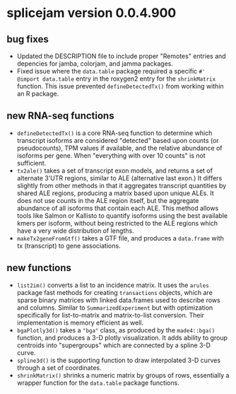 # splicejam version 0.0.4.900

## bug fixes

* Updated the DESCRIPTION file to include proper "Remotes" entries
and depencies for jamba, colorjam, and jamma packages.
* Fixed issue where the `data.table` package required a specific
`#' @import data.table` entry in the roxygen2 entry for the
`shrinkMatrix` function. This issue prevented `defineDetectedTx()`
from working within an R package.

## new RNA-seq functions

* `defineDetectedTx()` is a core RNA-seq function to determine
which transcript isoforms are considered "detected" based upon
counts (or pseudocounts), TPM values if available, and the
relative abundance of isoforms per gene. When "everything with
over 10 counts" is not sufficient.
* `tx2ale()` takes a set of transcript exon models, and returns
a set of alternate 3'UTR regions, similar to ALE (alternative
last exon.) It differs slightly from other methods in that it
aggregates transcript quantities by shared ALE regions,
producing a matrix based upon unique ALEs. It does not use
counts in the ALE region itself, but the aggregate abundance
of all isoforms that contain each ALE. This method allows
tools like Salmon or Kallisto to quantify isoforms using the
best available kmers per isoform, without being restricted
to the ALE regions which have a very wide distribution of
lengths.
* `makeTx2geneFromGtf()` takes a GTF file, and produces a
`data.frame` with tx (transcript) to gene associations.

## new functions

* `list2im()` converts a list to an incidence matrix. It uses
the `arules` package fast methods for creating
`transactions` objects, which are sparse binary matrices with
linked data.frames used to describe rows and columns. Similar
to `SummarizedExperiment` but with optimization specifically for
list-to-matrix and matrix-to-list conversion. Their implementation
is memory efficient as well.
* `bgaPlotly3d()` takes a `"bga"` class, as produced by the
`made4::bga()` function, and produces a 3-D plotly visualization.
It adds ability to group centroids into "supergroups" which are
connected by a spline 3-D curve.
* `spline3d()` is the supporting function to draw interpolated
3-D curves through a set of coordinates.
* `shrinkMatrix()` shrinks a numeric matrix by groups of rows,
essentially a wrapper function for the `data.table` package
functions.
